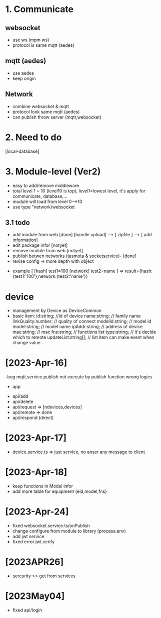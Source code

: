 # 1. Communicate
## websocket
- use ws (mpm ws)
- protocol is same mqtt (aedes)
## mqtt (aedes)
- use aedes
- keep origin
## Network
- combine websocket & mqtt
- protocol look same mqtt (aedes)
- can publish throw server (mqtt,websocket)
# 2. Need to do
[local-database]

# 3. Module-level (Ver2)
- easy to add/remove middleware
- total level 1 ~ 10 (level10 is top), level1=lowest level, it's apply for communicate, database,...
- module will load from level 0-->10
- use type "network/websocket
## 3.1 todo
- add module from web [done]
    [handle upload] --> [ zipfile ] --> [ add information]
- edit package infor [notyet]
- remove module from web [notyet]
- publish betwen networks (tasmota & socketservice)- [done]
- revise config => more depth with object 
+ example
[
    [hash]
    test1=100
    [network]
    test2=name
]
=> result={hash:{test1:'100'},network:{test2:'name'}}

# device
+ management by Device as DeviceCommon
+ basic item: 
    id:string;              //id of device
    name:string;            // family name
    linkQuality:number;     // quality of connect
    modelId:string;         // model id
    model:string;           // model name
    ipAddr:string;          // address of device
    mac:string;             // mac 
    fns:string;             // functions list
    type:string;            // it's decide which to remote
    updateList:string[];    // list item can make event when change value

# [2023-Apr-16]
-bug mqtt.service.publish not execute by publish function wrong logics
+ app
- api/add
- api/delete    
- api/request   => [ndevices,devices]
- api/remote    => done
- api/respond (direct)

# [2023-Apr-17]
- device.service.ts => just service, no anser any message to client

# [2023-Apr-18]
- keep functions in Model infor
- add more table for equipment {eid,model,fns}

# [2023-Apr-24]
- fixed websocket.service.ts/onPublish
- change configure from module to library (process.env)
- add jwt service
- fixed error jwt.verify

# [2023APR26]
- sercurity >> get from services
# [2023May04]
- fixed api/login